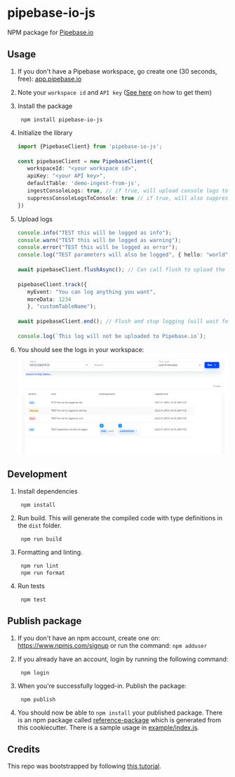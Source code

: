 # pipebase-io-js

NPM package for [Pipebase.io](https://Pipebase.io "Pipebase.io")


## Usage

1. If you don't have a Pipebase workspace, go create one (30 seconds, free): [app.pipebase.io](https://app.pipebase.io "app.pipebase.io")

1. Note your `workspace id` and `API key` ([See here](https://github.com/Pipebase-io/integrations/blob/main/images/IngestionPage-Creds.jpg "See here") on how to get them)
1. Install the package

        npm install pipebase-io-js

1. Initialize the library

    ``` Typescript
   import {PipebaseClient} from 'pipebase-io-js';

   const pipebaseClient = new PipebaseClient({
       workspaceId: "<your workspace id>",
       apiKey: "<your API key>",
       defaultTable: 'demo-ingest-from-js',
       ingestConsoleLogs: true, // if true, will upload console logs to Pipebase
       suppressConsoleLogsToConsole: true // if true, will also suppress logs to console
   })
    ```

1. Upload logs
    ``` Typescript
   console.info("TEST this will be logged as info");
   console.warn("TEST this will be logged as warning");
   console.error("TEST this will be logged as error");
   console.log("TEST parameters will also be logged", { hello: "world" }   { anotherParam: 1 });

   await pipebaseClient.flushAsync(); // Can call flush to upload the logs (log   are flushed every second by default) 

   pipebaseClient.track({
       myEvent: "You can log anything you want",
       moreData: 1234
       }, "customTableName");

   await pipebaseClient.end(); // Flush and stop logging (will wait for logs t   upload for up to 10 seconds)

   console.log(`This log will not be uploaded to Pipebase.io`);
    ```
1. You should see the logs in your workspace:
[![uploaded logs](https://github.com/Pipebase-io/pipebase-io-js/blob/master/docs/uploadedLogs.png?raw=true "uploaded logs")](https://github.com/Pipebase-io/pipebase-io-js/blob/master/docs/uploadedLogs.png?raw=true "uploaded logs")
 

## Development 

1. Install dependencies

        npm install

 
1. Run build. This will generate the compiled code with type definitions in the `dist` folder.

        npm run build

1. Formatting and linting.

        npm run lint
        npm run format

1. Run tests

        npm test

## Publish package


1. If you don't have an npm account, create one on: https://www.npmjs.com/signup or run the command: `npm adduser`

1. If you already have an account, login by running the following command:

        npm login

1. When you're successfully logged-in. Publish the package:

        npm publish

1. You should now be able to `npm install` your published package. There is an npm package called [reference-package](https://www.npmjs.com/package/reference-package) which is generated from this cookiecutter. There is a sample usage in [example/index.js](example/index.js).

## Credits
This repo was bootstrapped by following [this tutorial](https://betterprogramming.pub/build-and-publish-npm-packages-in-a-few-minutes-17494a30a51f "this tutorial").